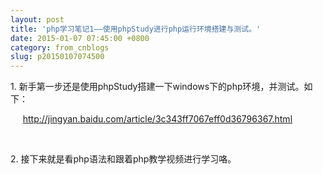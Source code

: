 ```yaml
---
layout: post
title: 'php学习笔记1——使用phpStudy进行php运行环境搭建与测试。'
date: 2015-01-07 07:45:00 +0800
category: from_cnblogs
slug: p20150107074500
---
```



<p>1. 新手第一步还是使用phpStudy搭建一下windows下的php环境，并测试。如下：</p>
<p>&nbsp; &nbsp; &nbsp;<a target="_blank" href="http://jingyan.baidu.com/article/3c343ff7067eff0d36796367.html">http://jingyan.baidu.com/article/3c343ff7067eff0d36796367.html</a></p>
<p><br>
</p>
<p>2. 接下来就是看php语法和跟着php教学视频进行学习咯。</p>
   
